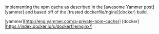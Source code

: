 Implementing the npm cache as described in the [awesome Yammer post][yammer]
and based off of the [trusted dockerfile/nginx][docker] build.


[yammer][http://eng.yammer.com/a-private-npm-cache/]
[docker][https://index.docker.io/u/dockerfile/nginx/]
